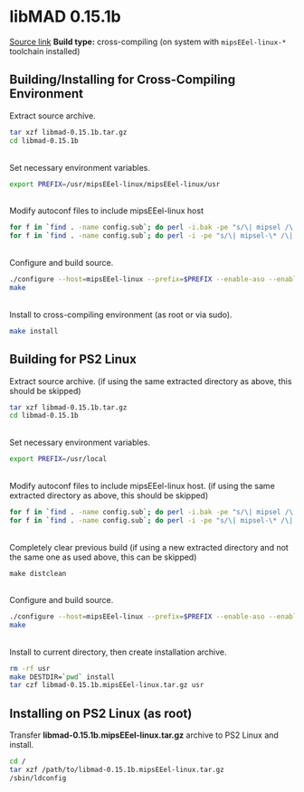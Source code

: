 # libMAD 0.15.1b

[Source link](http://download.videolan.org/pub/videolan/vlc/0.7.2/contrib/libmad-0.15.0b.tar.gz)
**Build type:** cross-compiling (on system with ```mipsEEel-linux-*``` toolchain installed)

## Building/Installing for Cross-Compiling Environment

Extract source archive.
```bash
tar xzf libmad-0.15.1b.tar.gz
cd libmad-0.15.1b
```

&nbsp;  
Set necessary environment variables.
```bash
export PREFIX=/usr/mipsEEel-linux/mipsEEel-linux/usr
```

&nbsp;  
Modify autoconf files to include mipsEEel-linux host
```bash
for f in `find . -name config.sub`; do perl -i.bak -pe "s/\| mipsel /\| mipsel \| mipsEEel /" "$f"; done
for f in `find . -name config.sub`; do perl -i -pe "s/\| mipsel-\* /\| mipsel-\* | mipsEEel-\* /" "$f"; done
```

&nbsp;  
Configure and build source.
```bash
./configure --host=mipsEEel-linux --prefix=$PREFIX --enable-aso --enable-shared
make
```

&nbsp;  
Install to cross-compiling environment (as root or via sudo).
```bash
make install
```

## Building for PS2 Linux

Extract source archive. (if using the same extracted directory as above, this should be skipped)
```bash
tar xzf libmad-0.15.1b.tar.gz
cd libmad-0.15.1b
```

&nbsp;  
Set necessary environment variables.
```bash
export PREFIX=/usr/local
```

&nbsp;  
Modify autoconf files to include mipsEEel-linux host. (if using the same extracted directory as above, this should be skipped)
```bash
for f in `find . -name config.sub`; do perl -i.bak -pe "s/\| mipsel /\| mipsel \| mipsEEel /" "$f"; done
for f in `find . -name config.sub`; do perl -i -pe "s/\| mipsel-\* /\| mipsel-\* | mipsEEel-\* /" "$f"; done
```

&nbsp;  
Completely clear previous build (if using a new extracted directory and not the same one as used above, this can be skipped)
```
make distclean
```

&nbsp;  
Configure and build source.
```bash
./configure --host=mipsEEel-linux --prefix=$PREFIX --enable-aso --enable-shared
make
```

&nbsp;  
Install to current directory, then create installation archive.
```bash
rm -rf usr
make DESTDIR=`pwd` install
tar czf libmad-0.15.1b.mipsEEel-linux.tar.gz usr
```

## Installing on PS2 Linux (as root)

Transfer **libmad-0.15.1b.mipsEEel-linux.tar.gz** archive to PS2 Linux and install.
```bash
cd /
tar xzf /path/to/libmad-0.15.1b.mipsEEel-linux.tar.gz
/sbin/ldconfig
```

